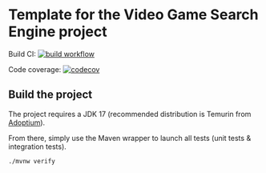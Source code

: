 # Template for the Video Game Search Engine project
Build CI:
[![build workflow](https://github.com/phuc-hyphen/video_game_search_engine/actions/workflows/build.yml/badge.svg)](https://github.com/phuc-hyphen/video_game_search_engine/actions/workflows/build.yml)

Code coverage:
[![codecov](https://codecov.io/gh/phuc-hyphen/video_game_search_engine/branch/main/graph/badge.svg)](https://codecov.io/gh/phuc-hyphen/video_game_search_engine)



## Build the project

The project requires a JDK 17 (recommended distribution is Temurin from [Adoptium](https://adoptium.net/)).

From there, simply use the Maven wrapper to launch all tests (unit tests & integration tests).

`./mvnw verify`
